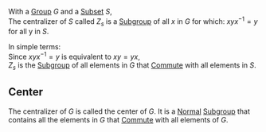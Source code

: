 With a [Group](./Group.md) $G$ and a [Subset](../Sets/Subset.md) $S$,  
The centralizer of $S$ called $Z_s$ is a [Subgroup](./Subgroup.md) of all $x$ in $G$ for which: $xyx^{-1}=y$ for all y in $S$.  
  
In simple terms:  
Since $xyx^{-1}=y$ is equivalent to $xy=yx$,  
$Z_s$ is the [Subgroup](./Subgroup.md) of all elements in $G$ that [Commute](../Commutativity-(Abelian).md) with all elements in $S$.  
## Center  
The centralizer of $G$ is called the center of $G$. It is a [Normal](./Subgroup.md#Normal) [Subgroup](./Subgroup.md) that contains all the elements in $G$ that [Commute](../Commutativity-(Abelian).md) with all elements of $G$.  
